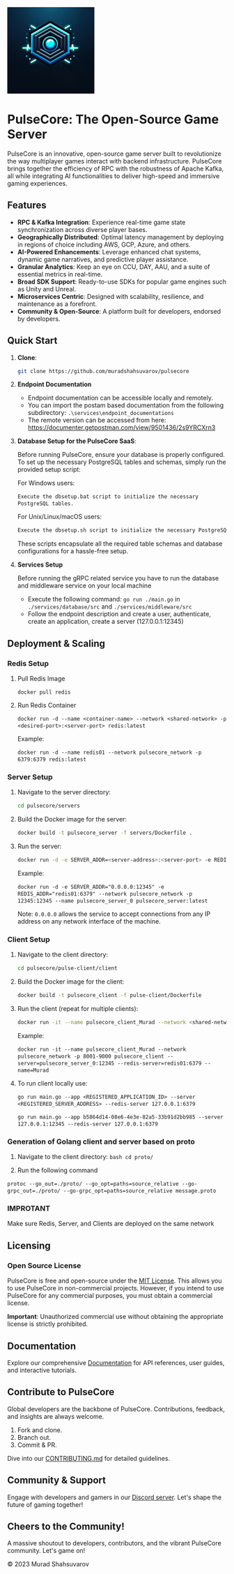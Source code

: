 <img src="./assets/logo.jpg" alt="PulseCore Logo" width="200"/>

# PulseCore: The Open-Source Game Server

PulseCore is an innovative, open-source game server built to revolutionize the way multiplayer games interact with backend infrastructure. PulseCore brings together the efficiency of RPC with the robustness of Apache Kafka, all while integrating AI functionalities to deliver high-speed and immersive gaming experiences.

## Features

- **RPC & Kafka Integration**: Experience real-time game state synchronization across diverse player bases.
- **Geographically Distributed**: Optimal latency management by deploying in regions of choice including AWS, GCP, Azure, and others.
- **AI-Powered Enhancements**: Leverage enhanced chat systems, dynamic game narratives, and predictive player assistance.
- **Granular Analytics**: Keep an eye on CCU, DAY, AAU, and a suite of essential metrics in real-time.
- **Broad SDK Support**: Ready-to-use SDKs for popular game engines such as Unity and Unreal.
- **Microservices Centric**: Designed with scalability, resilience, and maintenance as a forefront.
- **Community & Open-Source**: A platform built for developers, endorsed by developers.

## Quick Start

1. **Clone**:
   ```bash
   git clone https://github.com/muradshahsuvarov/pulsecore
   ```

2. **Endpoint Documentation**

    - Endpoint documentation can be accessible locally and remotely.
    - You can import the postam based documentation from the following subdirectory: `.\services\endpoint_documentations`
    - The remote version can be accessed from here: https://documenter.getpostman.com/view/9501436/2s9YRCXrn3

3. **Database Setup for the PulseCore SaaS**:
   
   Before running PulseCore, ensure your database is properly configured. To set up the necessary PostgreSQL tables and schemas, simply run the provided setup script:

   For Windows users:
   ```
   Execute the dbsetup.bat script to initialize the necessary PostgreSQL tables.
   ```

   For Unix/Linux/macOS users:
   ```bash
   Execute the dbsetup.sh script to initialize the necessary PostgreSQL tables.
   ```

   These scripts encapsulate all the required table schemas and database configurations for a hassle-free setup.

4. **Services Setup**

    Before running the gRPC related service you have to run the database and middleware service on your local machine

    - Execute the following command: `go run ./main.go` in `./services/database/src` and `./services/middleware/src`
    - Follow the endpoint description and create a user, authenticate, create an application, create a server (127.0.0.1:12345)

## Deployment & Scaling

### Redis Setup

1. Pull Redis Image
   ```
   docker pull redis
   ```

2. Run Redis Container
   ```
   docker run -d --name <container-name> --network <shared-network> -p <desired-port>:<server-port> redis:latest
   ```
   Example:
   ```
   docker run -d --name redis01 --network pulsecore_network -p 6379:6379 redis:latest
   ```

### Server Setup

1. Navigate to the server directory:
    ```bash
    cd pulsecore/servers
    ```

2. Build the Docker image for the server:
    ```bash
    docker build -t pulsecore_server -f servers/Dockerfile .
    ```

3. Run the server:
    ```bash
    docker run -d -e SERVER_ADDR=<server-address>:<server-port> -e REDIS_ADDR=<redis-address> --network <shared-docker-network> -p <desired-port>:<server-port> --name <container-name> pulsecore_server:latest
    ```
    Example:
    ```
    docker run -d -e SERVER_ADDR="0.0.0.0:12345" -e REDIS_ADDR="redis01:6379" --network pulsecore_network -p 12345:12345 --name pulsecore_server_0 pulsecore_server:latest
    ```
    Note: `0.0.0.0` allows the service to accept connections from any IP address on any network interface of the machine.

### Client Setup

1. Navigate to the client directory:
    ```bash
    cd pulsecore/pulse-client/client
    ```

2. Build the Docker image for the client:
    ```bash
    docker build -t pulsecore_client -f pulse-client/Dockerfile 
    ```

3. Run the client (repeat for multiple clients):
    ```bash
    docker run -it --name pulsecore_client_Murad --network <shared-network> -p <desired-port>:<server-port> pulsecore_client --server=<container-name>:<container-port> --redis-server=<redis-container>:<redis-port> --name=Murad
    ```
    Example:
    ```
    docker run -it --name pulsecore_client_Murad --network pulsecore_network -p 8001-9000 pulsecore_client --server=pulsecore_server_0:12345 --redis-server=redis01:6379 --name=Murad
    ```
	
4. To run client locally use:

	```
    go run main.go --app <REGISTERED_APPLICATION_ID> --server <REGISTERED_SERVER_ADDRESS> --redis-server 127.0.0.1:6379
    ```

    ```
	go run main.go --app b5864d14-08e6-4e3e-82a5-33b91d2bb985 --server 127.0.0.1:12345 --redis-server 127.0.0.1:6379
	```


### Generation of Golang client and server based on proto
   1. Navigate to the client directory:
    ```bash
    cd proto/
    ```

   2. Run the following command
   ```
   protoc --go_out=./proto/ --go_opt=paths=source_relative --go-grpc_out=./proto/ --go-grpc_opt=paths=source_relative message.proto
   ```

### IMPROTANT

   Make sure Redis, Server, and Clients are deployed on the same network


## Licensing

### Open Source License

PulseCore is free and open-source under the [MIT License](LICENSE). This allows you to use PulseCore in non-commercial projects. However, if you intend to use PulseCore for any commercial purposes, you must obtain a commercial license.

**Important**: Unauthorized commercial use without obtaining the appropriate license is strictly prohibited.

## Documentation

Explore our comprehensive [Documentation](/docs) for API references, user guides, and interactive tutorials.

## Contribute to PulseCore

Global developers are the backbone of PulseCore. Contributions, feedback, and insights are always welcome.

1. Fork and clone.
2. Branch out.
3. Commit & PR.

Dive into our [CONTRIBUTING.md](/community/CONTRIBUTING.md) for detailed guidelines.

## Community & Support

Engage with developers and gamers in our [Discord server](#). Let's shape the future of gaming together!

## Cheers to the Community!

A massive shoutout to developers, contributors, and the vibrant PulseCore community. Let's game on!

© 2023 Murad Shahsuvarov
